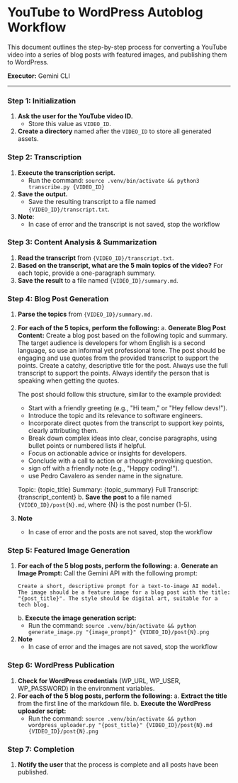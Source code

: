 
# YouTube to WordPress Autoblog Workflow

This document outlines the step-by-step process for converting a YouTube video into a series of blog posts with featured images, and publishing them to WordPress.

**Executor:** Gemini CLI

---

### **Step 1: Initialization**

1.  **Ask the user for the YouTube video ID.**
    -   Store this value as `VIDEO_ID`.
2.  **Create a directory** named after the `VIDEO_ID` to store all generated assets.

### **Step 2: Transcription**

1.  **Execute the transcription script.**
    -   Run the command: `source .venv/bin/activate && python3 transcribe.py {VIDEO_ID}`
2.  **Save the output.**
    -   Save the resulting transcript to a file named `{VIDEO_ID}/transcript.txt`.
3.  **Note**: 
    -   In case of error and the transcript is not saved, stop the workflow

### **Step 3: Content Analysis & Summarization**

1.  **Read the transcript** from `{VIDEO_ID}/transcript.txt`.
2.  **Based on the transcript, what are the 5 main topics of the video?** For each topic, provide a one-paragraph summary.
3.  **Save the result** to a file named `{VIDEO_ID}/summary.md`.

### **Step 4: Blog Post Generation**

1.  **Parse the topics** from `{VIDEO_ID}/summary.md`.
2.  **For each of the 5 topics, perform the following:**
    a. **Generate Blog Post Content:** 
       Create a blog post based on the following topic and summary. The target audience is developers for whom English is a second language, so use an informal yet professional tone. The post should be engaging and use quotes from the provided transcript to support the points. Create a catchy, descriptive title for the post. 
       Always use the full transcript to support the points. Always identify the person that is speaking when getting the quotes.

       The post should follow this structure, similar to the example provided:
       - Start with a friendly greeting (e.g., "Hi team," or "Hey fellow devs!").
       - Introduce the topic and its relevance to software engineers.
       - Incorporate direct quotes from the transcript to support key points, clearly attributing them.
       - Break down complex ideas into clear, concise paragraphs, using bullet points or numbered lists if helpful.
       - Focus on actionable advice or insights for developers.
       - Conclude with a call to action or a thought-provoking question.
       - sign off with a friendly note (e.g., "Happy coding!").
       - use Pedro Cavalero as sender name in the signature.

       Topic: {topic_title}
       Summary: {topic_summary}
       Full Transcript:
       {transcript_content}
    b. **Save the post** to a file named `{VIDEO_ID}/post{N}.md`, where {N} is the post number (1-5).
3.  **Note**
    -   In case of error and the posts are not saved, stop the workflow

### **Step 5: Featured Image Generation**

1.  **For each of the 5 blog posts, perform the following:**
    a. **Generate an Image Prompt:** Call the Gemini API with the following prompt:
       ```
       Create a short, descriptive prompt for a text-to-image AI model. The image should be a feature image for a blog post with the title: "{post_title}". The style should be digital art, suitable for a tech blog.
       ```
    b. **Execute the image generation script:**
       - Run the command: `source .venv/bin/activate && python generate_image.py "{image_prompt}" {VIDEO_ID}/post{N}.png`
2.  **Note**
    -   In case of error and the images are not saved, stop the workflow

### **Step 6: WordPress Publication**

1.  **Check for WordPress credentials** (WP_URL, WP_USER, WP_PASSWORD) in the environment variables.
2.  **For each of the 5 blog posts, perform the following:**
    a. **Extract the title** from the first line of the markdown file.
    b. **Execute the WordPress uploader script:**
       - Run the command: `source .venv/bin/activate && python wordpress_uploader.py "{post_title}" {VIDEO_ID}/post{N}.md {VIDEO_ID}/post{N}.png`

### **Step 7: Completion**

1.  **Notify the user** that the process is complete and all posts have been published.
